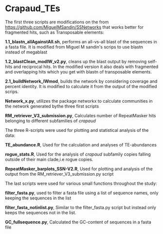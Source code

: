 # Crapaud_TEs




The first three scripts are modifications on the from  https://github.com/MiguelMSandin/SSNetworks that works better for fragmented hits, such as Transposable elements:

**1.1_blastn_allAgainstAll.sh**, performs an all-vs-all blast of the sequences in a fasta file. It is modified from Miguel M sandin's scrips to use blastn instead of megablast

**1.2_blastClean_modIW_v2.py**, cleans up the blast output by removing self-hits and reciprocal hits. In the modified version it also deals with fragmented and overlapping hits which you get with blastn of transposable elements.

**2.1_buildNetwork_IWmod**,  builds the network by considering coverage and percent identity. It is modified to calculate it from the output of the modified scrips.



**Network_x.py**, utilizes the package networkx to calculate communities in the network generated bythe three first scripts


**RM_retriever_V3_submission.py**, Calculates number of RepeatMasker hits belonging to different subfamilies of _crapaud_



The three R-scripts were used for plotting and statistical analysis of the data:

**TE_abundance.R**, Used for the calculation and analyses of TE-abundances

**rogue_stats.R**, Used for the analysis of _crapaud_ subfamily copies falling outside of their main clade,i.e rogue copies. 

**RepeatMasker_barplots_SSN-V2.R**, Used for plotting and analysis of the output from the RM_retriever_V3_submission.py script


The last scripts were used for various small functions throughout the study:

**filter_fasta.py**, used to filter a fasta file using a list of sequence names, only keeping the sequences in the list

**filter_fasta_notinlist.py**, Similar to the filter_fasta.py script but instead only keeps the sequences not in the list. 

**GC_fullsequence.py**, Calculated the GC-content of sequences in a fasta file
